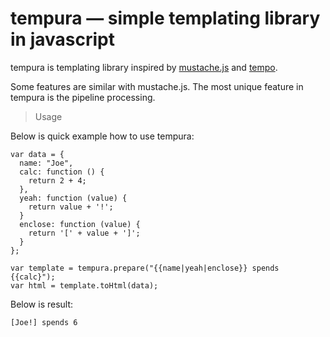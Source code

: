 # tempura — simple templating library in javascript

tempura is templating library inspired by [mustache.js](http://github.com/janl/mustache.js) and 
[tempo](https://github.com/twigkit/tempo).

Some features are similar with mustache.js.
The most unique feature in tempura is the pipeline processing.

> Usage

Below is quick example how to use tempura:

    var data = {
      name: "Joe",
      calc: function () {
        return 2 + 4;
      },
      yeah: function (value) {
        return value + '!';
      }
      enclose: function (value) {
        return '[' + value + ']';
      }
    };

    var template = tempura.prepare("{{name|yeah|enclose}} spends {{calc}");
    var html = template.toHtml(data);

Below is result:

    [Joe!] spends 6


